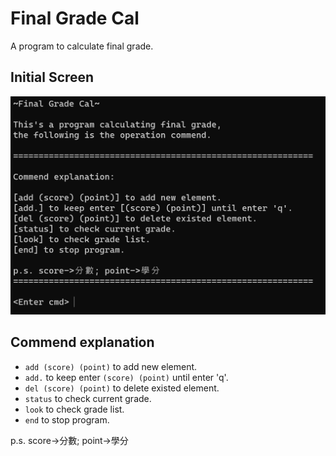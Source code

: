 # Final Grade Cal
A program to calculate final grade.

## Initial Screen
![Disable display image](initial.png)

## Commend explanation
- `add (score) (point)` to add new element.
- `add.` to keep enter `(score) (point)` until enter 'q'.
- `del (score) (point)` to delete existed element.
- `status` to check current grade.
- `look` to check grade list.
- `end` to stop program.

p.s. score->分數; point->學分